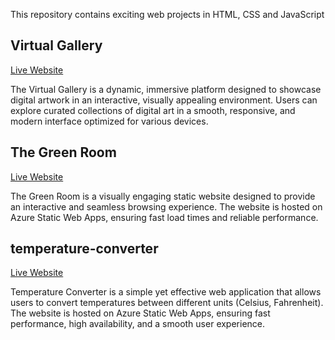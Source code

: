This repository contains exciting web projects in HTML, CSS and JavaScript

## Virtual Gallery

[Live Website](https://virtualgallery.z9.web.core.windows.net/)

The Virtual Gallery is a dynamic, immersive platform designed to showcase digital artwork in an interactive, visually appealing environment. Users can explore curated collections of digital art in a smooth, responsive, and modern interface optimized for various devices.

## The Green Room

[Live Website](https://jolly-hill-0d348290f.6.azurestaticapps.net/)

The Green Room is a visually engaging static website designed to provide an interactive and seamless browsing experience. The website is hosted on Azure Static Web Apps, ensuring fast load times and reliable performance.

## temperature-converter

[Live Website](https://wonderful-desert-01c357810.6.azurestaticapps.net/)

Temperature Converter is a simple yet effective web application that allows users to convert temperatures between different units (Celsius, Fahrenheit). The website is hosted on Azure Static Web Apps, ensuring fast performance, high availability, and a smooth user experience.
